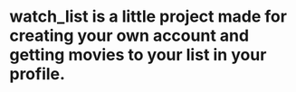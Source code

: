 # watch_list is a little project made for creating your own account and getting movies to your list in your profile.

